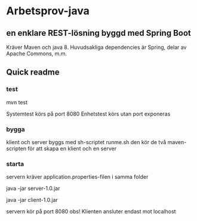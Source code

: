 # Arbetsprov-java
## en enklare REST-lösning byggd med Spring Boot

Kräver Maven och java 8.
Huvudsakliga dependencies är Spring, delar av Apache Commons, m.m.


## Quick readme

### test

mvn test

Systemtest körs på port 8080
Enhetstest körs utan port exponeras

### bygga

klient och server byggs med sh-scriptet runme.sh
den kör de två maven-scripten för att skapa en klient och en server

### starta

servern kräver application.properties-filen i samma folder

java -jar server-1.0.jar

java -jar client-1.0.jar

servern kör på port 8080
obs! Klienten ansluter endast mot localhost